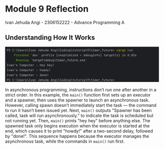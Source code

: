 #  Module 9 Reflection
Ivan Jehuda Angi - 2306152222 - Advance Programming A

## Understanding How It Works

![Screenshot](screenshot/screenshot1.png)


In asynchronous programming, instructions don’t run one after another in a strict order. In this example, the `main()` function first sets up an executor and a spawner, then uses the spawner to launch an asynchronous task. However, calling spawn doesn’t immediately start the task — the command to run it hasn’t been issued yet. Next, `main()` outputs "Spawner has been called, task will run asynchronously." to indicate the task is scheduled but not running yet. Then, `main()` prints "hey hey" before anything else. The spawned task only begins execution when the executor is started at the end, which causes it to print "howdy!" after a two-second delay, followed by "done!". This sequence happens because the executor manages the asynchronous task, while the commands in `main()` run first.

